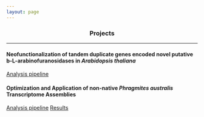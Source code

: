 ```yaml
---
layout: page
---
```


<div align="center"><h3>Projects</h3></div>

---------------------------------------------
  
#### Neofunctionalization of tandem duplicate genes encoded novel putative b-L-arabinofuranosidases in *Arabidopsis thaliana*   
[Analysis pipeline](https://github.com/tobytaogla/Athaliana_genus_duplicate_gene)

#### Optimization and Application of non-native *Phragmites australis* Transcriptome Assemblies   
[Analysis pipeline](https://github.com/tobytaogla/Phragmites-australis-transcriptome-optimal-assembly)
[Results](https://fanlab.wayne.edu/resource/Phragmite_australis_transcriptome.html)
